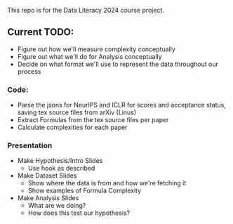 This repo is for the Data Literacy 2024 course project.

## Current TODO:
- Figure out how we'll measure complexity conceptually
- Figure out what we'll do for Analysis conceptually
- Decide on what format we'll use to represent the data throughout our process
### Code:
- Parse the jsons for NeurIPS and ICLR for scores and acceptance status, saving tex source files from arXiv (Linus)
- Extract Formulas from the tex source files per paper
- Calculate complexities for each paper
### Presentation
- Make Hypothesis/Intro Slides
  - Use hook as described
- Make Dataset Slides
  - Show where the data is from and how we're fetching it
  - Show examples of Formula Complexity
- Make Analysis Slides
  - What are we doing?
  - How does this test our hypothesis?
